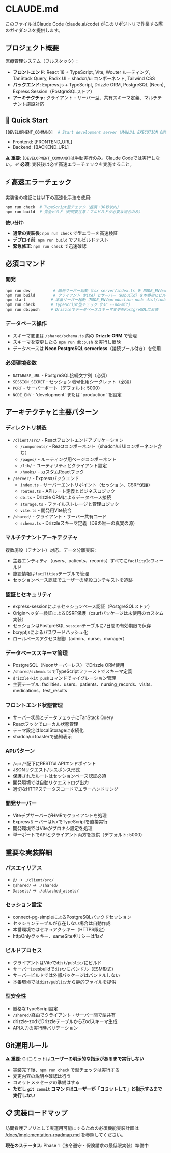 # CLAUDE.md

このファイルはClaude Code (claude.ai/code) がこのリポジトリで作業する際のガイダンスを提供します。

## プロジェクト概要

医療管理システム（フルスタック）:
- **フロントエンド**: React 18 + TypeScript, Vite, Wouter ルーティング, TanStack Query, Radix UI + shadcn/ui コンポーネント, Tailwind CSS
- **バックエンド**: Express.js + TypeScript, Drizzle ORM, PostgreSQL (Neon), Express Session（PostgreSQLストア）
- **アーキテクチャ**: クライアント・サーバー型、共有スキーマ定義、マルチテナント施設対応

## 🚀 Quick Start
```bash
[DEVELOPMENT_COMMAND]  # Start development server (MANUAL EXECUTION ONLY)
```
- Frontend: [FRONTEND_URL]
- Backend: [BACKEND_URL]

**⚠️ 重要**: `[DEVELOPMENT_COMMAND]`は手動実行のみ。Claude Codeでは実行しない。
**✅ 必須**: 実装後は必ず高速エラーチェックを実施すること。

## ⚡ 高速エラーチェック
実装後の検証には以下の高速化手法を使用:
```bash
npm run check  # TypeScript型チェック（推奨：30秒以内）
npm run build  # 完全ビルド（時間要注意：フルビルドが必要な場合のみ）
```
**使い分け**:
- **通常の実装後**: `npm run check` で型エラーを高速検証
- **デプロイ前**: `npm run build` でフルビルドテスト
- **緊急修正**: `npm run check` で迅速確認

## 必須コマンド

### 開発
```bash
npm run dev          # 開発サーバー起動（tsx server/index.ts を NODE_ENV=development で実行）
npm run build        # クライアント（Vite）とサーバー（esbuild）を本番用にビルド
npm start           # 本番サーバー起動（NODE_ENV=production node dist/index.js）
npm run check       # TypeScript型チェック（tsc --noEmit）
npm run db:push     # Drizzleでデータベーススキーマ変更をPostgreSQLに反映
```
### データベース操作
- スキーマ変更は `/shared/schema.ts` 内の **Drizzle ORM** で管理
- スキーマを変更したら `npm run db:push` を実行し反映
- データベースは **Neon PostgreSQL serverless**（接続プール付き）を使用

### 必須環境変数
- `DATABASE_URL` - PostgreSQL接続文字列（必須）
- `SESSION_SECRET` - セッション暗号化用シークレット（必須）
- `PORT` - サーバーポート（デフォルト: 5000）
- `NODE_ENV` - 'development' または 'production' を設定

## アーキテクチャと主要パターン

### ディレクトリ構造
- `/client/src/` - Reactフロントエンドアプリケーション
  - `/components/` - Reactコンポーネント（shadcn/ui UIコンポーネント含む）
  - `/pages/` - ルーティング用ページコンポーネント
  - `/lib/` - ユーティリティとクライアント設定
  - `/hooks/` - カスタムReactフック
- `/server/` - Expressバックエンド
  - `index.ts` - サーバーエントリポイント（セッション、CSRF保護）
  - `routes.ts` - APIルート定義とビジネスロジック
  - `db.ts` - Drizzle ORMによるデータベース接続
  - `storage.ts` - ファイルストレージと管理ロジック
  - `vite.ts` - 開発用Vite統合
- `/shared/` - クライアント・サーバー共有コード
  - `schema.ts` - Drizzleスキーマ定義（DBの唯一の真実の源）

### マルチテナントアーキテクチャ
複数施設（テナント）対応、データ分離実装:
- 主要エンティティ（users、patients、records）すべてに`facilityId`フィールド
- 施設情報は`facilities`テーブルで管理
- セッションベース認証でユーザーの施設コンテキストを追跡

### 認証とセキュリティ
- express-sessionによるセッションベース認証（PostgreSQLストア）
- Originヘッダー検証によるCSRF保護（csurfパッケージは未使用のカスタム実装）
- セッションはPostgreSQL `session`テーブルに7日間の有効期限で保存
- bcryptjsによるパスワードハッシュ化
- ロールベースアクセス制御（admin、nurse、manager）

### データベーススキーマ管理
- PostgreSQL（Neonサーバーレス）でDrizzle ORM使用
- `/shared/schema.ts`でTypeScriptファーストでスキーマ定義
- `drizzle-kit push`コマンドでマイグレーション管理
- 主要テーブル: facilities、users、patients、nursing_records、visits、medications、test_results

### フロントエンド状態管理
- サーバー状態とデータフェッチにTanStack Query
- Reactフックでローカル状態管理
- テーマ設定はlocalStorageに永続化
- shadcn/ui toasterで通知表示

### APIパターン
- `/api/*`配下にRESTful APIエンドポイント
- JSONリクエスト/レスポンス形式
- 保護されたルートはセッションベース認証必須
- 開発環境では自動リクエストログ出力
- 適切なHTTPステータスコードでエラーハンドリング

### 開発サーバー
- ViteデブサーバーがHMRでクライアントを処理
- ExpressサーバーはtsxでTypeScriptを直接実行
- 開発環境ではViteがプロキシ設定を処理
- 単一ポートでAPIとクライアント両方を提供（デフォルト: 5000）

## 重要な実装詳細

### パスエイリアス
- `@/` → `./client/src/`
- `@shared/` → `./shared/`
- `@assets/` → `./attached_assets/`

### セッション設定
- connect-pg-simpleによるPostgreSQLバックドセッション
- セッションテーブルが存在しない場合は自動作成
- 本番環境ではセキュアクッキー（HTTPS限定）
- httpOnlyクッキー、sameSiteポリシーは'lax'

### ビルドプロセス
- クライアントはViteで`dist/public/`にビルド
- サーバーはesbuildで`dist/`にバンドル（ESM形式）
- サーバービルドでは外部パッケージはバンドルしない
- 本番環境では`dist/public/`から静的ファイルを提供

### 型安全性
- 厳格なTypeScript設定
- `/shared/`経由でクライアント・サーバー間で型共有
- drizzle-zodでDrizzleテーブルからZodスキーマ生成
- API入力の実行時バリデーション

## Git運用ルール

**⚠️ 重要**: Gitコミットは**ユーザーの明示的な指示があるまで実行しない**
- 実装完了後、`npm run check` で型チェックは実行する
- 変更内容の説明や確認は行う
- コミットメッセージの準備はする
- **ただし `git commit` コマンドはユーザーが「コミットして」と指示するまで実行しない**

## 📋 実装ロードマップ

訪問看護アプリとして実運用可能にするための必須機能実装計画は [/docs/implementation-roadmap.md](/docs/implementation-roadmap.md) を参照してください。

**現在のステータス**: Phase 1（法令遵守・保険請求の最低限実装）準備中